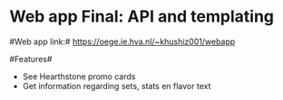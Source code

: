 # Web app Final: API and templating #
#Web app link:#
https://oege.ie.hva.nl/~khushiz001/webapp

#Features#
* See Hearthstone promo cards
* Get information regarding sets, stats en flavor text
